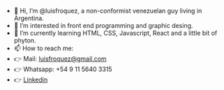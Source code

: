 - 👋 Hi, I’m @luisfroquez, a non-conformist venezuelan guy living in Argentina.
- 👀 I’m interested in front end programming and graphic desing.
- 🌱 I’m currently learning HTML, CSS, Javascript, React and a little bit of phyton.
- 📫 How to reach me:
-  👉 Mail: luisfroquez@gmail.com
-  👉 Whatsapp: +54 9 11 5640 3315
-  👉 <a target="_blank" href="https://www.linkedin.com/in/luisfroquez/"> Linkedin </a>
       

<!---
luisfroquez/luisfroquez is a ✨ special ✨ repository because its `README.md` (this file) appears on your GitHub profile.
You can click the Preview link to take a look at your changes.
--->
